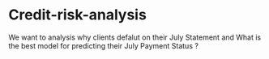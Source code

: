 # Credit-risk-analysis
We want to analysis why clients defalut on their July Statement and What is the best model for predicting their July Payment Status ?

